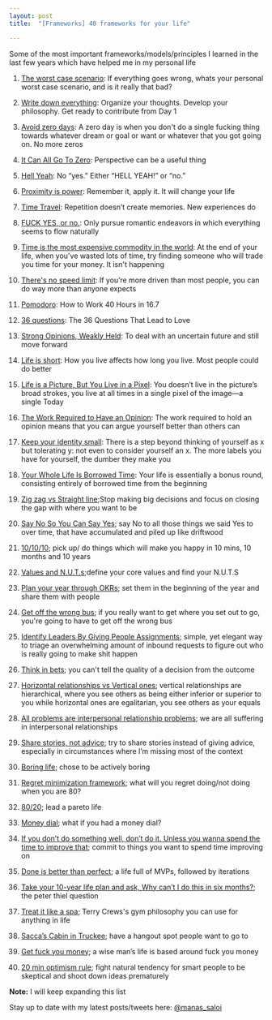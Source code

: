 ```yaml
---
layout: post
title:  "[Frameworks] 40 frameworks for your life"

---
```


Some of the most important frameworks/models/principles I learned in the last few years which have helped me in my personal life

1. [The worst case scenario](https://medium.com/desk-of-van-schneider/the-worst-case-scenario-52a348012a35#.dz3gegowc): If everything goes wrong, whats your personal worst case scenario, and is it really that bad?

2. [Write down everything](https://byrslf.co/write-down-everything-a811df6db771): Organize your thoughts. Develop your philosophy. Get ready to contribute from Day 1

3. [Avoid zero days](https://www.reddit.com/r/getdisciplined/comments/1q96b5/i_just_dont_care_about_myself/cdah4af/): A zero day is when you don't do a single fucking thing towards whatever dream or goal or want or whatever that you got going on. No more zeros

4. [It Can All Go To Zero](https://feld.com/archives/2018/01/can-go-zero.html): Perspective can be a useful thing

5. [Hell Yeah](https://sivers.org/hellyeah): No “yes.” Either “HELL YEAH!” or “no.”

6. [Proximity is power](https://blog.producthunt.com/tony-robbins-the-best-advice-i-ve-ever-been-given-32e57b4b6902): Remember it, apply it. It will change your life

7. [Time Travel](https://medium.com/@bchesky/how-to-time-travel-b604096d5ed0#.hq4ojr4ci): Repetition doesn’t create memories. New experiences do

8. [FUCK YES, or no.](https://www.quora.com/What-is-the-best-dating-advice-you-have-ever-been-given): Only pursue romantic endeavors in which everything seems to flow naturally

9. [Time is the most expensive commodity in the world](https://www.quora.com/What-is-the-best-thing-your-teacher-ever-told-you/answer/Daniel-Kaplan): At the end of your life, when you've wasted lots of time, try finding someone who will trade you time for your money. It isn't happening

10. [There's no speed limit](https://sivers.org/kimo): If you’re more driven than most people, you can do way more than anyone expects

11. [Pomodoro](https://stories.buffer.com/how-to-work-40-hours-in-16-7-the-simple-technique-that-gave-me-my-life-back-8f98ec011862#.2b0zaqhiw): How to Work 40 Hours in 16.7

12. [36 questions](https://www.nytimes.com/2015/01/11/style/36-questions-that-lead-to-love.html): The 36 Questions That Lead to Love

13. [Strong Opinions, Weakly Held](https://bobsutton.typepad.com/my_weblog/2006/07/strong_opinions.html): To deal with an uncertain future and still move forward

14. [Life is short](http://www.paulgraham.com/vb.html): How you live affects how long you live. Most people could do better

15. [Life is a Picture, But You Live in a Pixel](https://waitbutwhy.com/2013/11/life-is-picture-but-you-live-in-pixel.html): You doesn’t live in the picture’s broad strokes, you live at all times in a single pixel of the image—a single Today

16. [The Work Required to Have an Opinion](https://fs.blog/2013/04/the-work-required-to-have-an-opinion/): The work required to hold an opinion means that you can argue yourself better than others can

17. [Keep your identity small](http://www.paulgraham.com/identity.html): There is a step beyond thinking of yourself as x but tolerating y: not even to consider yourself an x. The more labels you have for yourself, the dumber they make you

18. [Your Whole Life Is Borrowed Time](https://www.raptitude.com/2018/08/your-whole-life-is-borrowed-time/): Your life is essentially a bonus round, consisting entirely of borrowed time from the beginning

19. [Zig zag vs Straight line](https://www.quora.com/At-age-25-would-you-pursue-a-good-paying-corporate-job-that-makes-you-unhappy-or-a-hobby-that-makes-you-happy-but-has-no-guarantee-to-pay-the-bills-What-would-you-advise/answer/Oliver-Emberton);Stop making big decisions and focus on closing the gap with where you want to be

20. [Say No So You Can Say Yes](https://zenhabits.net/say-yes/); say No to all those things we said Yes to over time, that have accumulated and piled up like driftwood

21. [10/10/10](https://manassaloi.com/2020/01/01/getting-shit-done-happiness.html); pick up/ do things which will make you happy in 10 mins, 10 months and 10 years

22. [Values and N.U.T.s](https://www.artofmanliness.com/articles/30-days-to-a-better-man-day-1-define-your-core-values/);define your core values and find your N.U.T.S

23. [Plan your year through OKRs](https://manassaloi.com/2020/01/15/personal-OKRs-2020.html); set them in the beginning of the year and share them with people

24. [Get off the wrong bus](https://seths.blog/2018/08/the-wrong-bus/); if you really want to get where you set out to go, you're going to have to get off the wrong bus

25. [Identify Leaders By Giving People Assignments](https://feld.com/archives/2014/12/identify-leaders-giving-people-assignments.html); simple, yet elegant way to triage an overwhelming amount of inbound requests to figure out who is really going to make shit happen

26. [Think in bets](https://www.oaktreecapital.com/docs/default-source/memos/you-bet.pdf); you can't tell the quality of a decision from the outcome

27. [Horizontal relationships vs Vertical ones](https://www.goodreads.com/book/show/43306206-the-courage-to-be-disliked); vertical relationships are hierarchical, where you see others as being either inferior or superior to you while horizontal ones are egalitarian, you see others as your equals

28. [All problems are interpersonal relationship problems](https://www.goodreads.com/book/show/43306206-the-courage-to-be-disliked); we are all suffering in interpersonal relationships

29. [Share stories, not advice](https://lethain.com/share-stories-not-advice/); try to share stories instead of giving advice, especially in circumstances where I’m missing most of the context

30. [Boring life](https://medium.com/@micah/the-boring-life-88a1146b0b35#.hz4w3cyax); chose to be actively boring

31. [Regret minimization framework](https://awealthofcommonsense.com/2016/10/the-jeff-bezos-regret-minimization-framework/); what will you regret doing/not doing when you are 80?

32. [80/20](https://manassaloi.com/2020/03/31/80-20.html); lead a pareto life

33. [Money dial](https://www.iwillteachyoutoberich.com/blog/money-dials/); what if you had a money dial?

34. [If you don’t do something well, don’t do it. Unless you wanna spend the time to improve that](https://tim.blog/triple-h-on-the-tim-ferriss-show-transcript/); commit to things you want to spend time improving on

35. [Done is better than perfect](https://medium.com/swlh/the-7-most-powerful-mindsets-that-will-set-you-up-for-rapid-long-term-success-e5ef89819cb2); a life full of MVPs, followed by iterations

36. [Take your 10-year life plan and ask, Why can’t I do this in six months?](https://www.cnbc.com/2017/02/10/heres-what-billionaire-peter-thiel-wishes-hed-known-in-his-20s.html); the peter thiel question

37. [Treat it like a spa](https://www.reddit.com/r/Fitness/comments/2u6hoi/in_the_recent_ama_with_terry_crews_someone_asked/); Terry Crews's gym philosophy you can use for anything in life

38. [Sacca’s Cabin in Truckee](https://www.allencheng.com/tools-of-titans-summary-tim-ferriss/); have a hangout spot people want to go to

39. [Get fuck you money](https://thedeepdish.org/fuck-you-money/); a wise man’s life is based around fuck you money

40. [20 min optimism rule](https://www.forbes.com/sites/antoinegara/2020/05/19/the-dont-worry-make-money-strategy-trouncing-the-stock-market-by-30-percentage-points/#68c8639e2028); fight natural tendency for smart people to be skeptical and shoot down ideas prematurely

**Note:** I will keep expanding this list

Stay up to date with my latest posts/tweets here: [@manas_saloi](http://twitter.com/manas_saloi)
